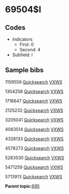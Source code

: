 # 69504$l

## Codes

-   Indicators
    -   First: 0
    -   Second: 4
-   Subfield: l

## Sample bibs

1159559 [Quicksearch](https://search.library.yale.edu/catalog/1159559) [VXWS](http://prodorbis.library.yale.edu:7014/vxws/GetHoldingsService?bibId=1159559)

1304258 [Quicksearch](https://search.library.yale.edu/catalog/1304258) [VXWS](http://prodorbis.library.yale.edu:7014/vxws/GetHoldingsService?bibId=1304258)

1716647 [Quicksearch](https://search.library.yale.edu/catalog/1716647) [VXWS](http://prodorbis.library.yale.edu:7014/vxws/GetHoldingsService?bibId=1716647)

2125232 [Quicksearch](https://search.library.yale.edu/catalog/2125232) [VXWS](http://prodorbis.library.yale.edu:7014/vxws/GetHoldingsService?bibId=2125232)

3205041 [Quicksearch](https://search.library.yale.edu/catalog/3205041) [VXWS](http://prodorbis.library.yale.edu:7014/vxws/GetHoldingsService?bibId=3205041)

4063514 [Quicksearch](https://search.library.yale.edu/catalog/4063514) [VXWS](http://prodorbis.library.yale.edu:7014/vxws/GetHoldingsService?bibId=4063514)

4328133 [Quicksearch](https://search.library.yale.edu/catalog/4328133) [VXWS](http://prodorbis.library.yale.edu:7014/vxws/GetHoldingsService?bibId=4328133)

4578273 [Quicksearch](https://search.library.yale.edu/catalog/4578273) [VXWS](http://prodorbis.library.yale.edu:7014/vxws/GetHoldingsService?bibId=4578273)

5283530 [Quicksearch](https://search.library.yale.edu/catalog/5283530) [VXWS](http://prodorbis.library.yale.edu:7014/vxws/GetHoldingsService?bibId=5283530)

5471259 [Quicksearch](https://search.library.yale.edu/catalog/5471259) [VXWS](http://prodorbis.library.yale.edu:7014/vxws/GetHoldingsService?bibId=5471259)

5713913 [Quicksearch](https://search.library.yale.edu/catalog/5713913) [VXWS](http://prodorbis.library.yale.edu:7014/vxws/GetHoldingsService?bibId=5713913)

**Parent topic:**[695](../../tags/695/695.md)

